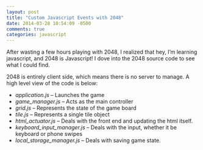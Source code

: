 ```yaml
---
layout: post
title: "Custom Javascript Events with 2048"
date: 2014-03-28 10:54:09 -0500
comments: true
categories: javascript 
---
```


After wasting a few hours playing with 2048, I realized that hey, I’m learning javascript, and 2048 is Javascript! I dove into the 2048 source code to see what I could find.

2048 is entirely client side, which means there is no server to manage. A high level view of the code is below:

* *application.js* – Launches the game
* *game_manager.js* – Acts as the main controller
* *grid.js* – Represents the state of the game board
* *tile.js* – Represents a single tile object
* *html_actuator.js* – Deals with the front end and updating the html itself.
* *keyboard_input_manager.js* – Deals with the input, whether it be keyboard or phone swipes
* *local_storage_manager.js* – Deals with saving game state.


